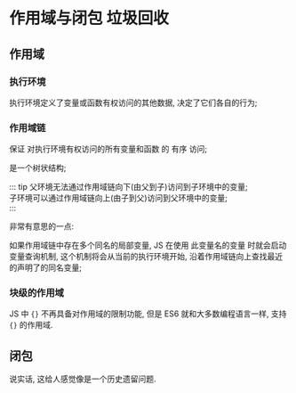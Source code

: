 # 作用域与闭包 垃圾回收  

## 作用域

### 执行环境

执行环境定义了变量或函数有权访问的其他数据, 决定了它们各自的行为;

### 作用域链

保证 对执行环境有权访问的所有变量和函数 的 有序 访问; 

是一个树状结构;

::: tip
父环境无法通过作用域链向下(由父到子)访问到子环境中的变量;  
子环境可以通过作用域链向上(由子到父)访问到父环境中的变量;  
:::

 

非常有意思的一点: 

如果作用域链中存在多个同名的局部变量, JS 在使用 此变量名的变量 时就会启动变量查询机制, 这个机制将会从当前的执行环境开始, 沿着作用域链向上查找最近的声明了的同名变量; 

 

### 块级的作用域

JS 中 `{}` 不再具备对作用域的限制功能, 但是 ES6 就和大多数编程语言一样, 支持 `{}` 的作用域. 

 
## 闭包

说实话, 这给人感觉像是一个历史遗留问题. 

